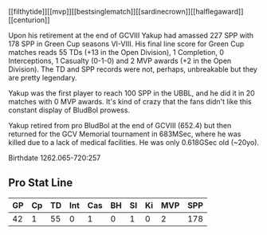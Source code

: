 [[filthytide]][[mvp]][[bestsinglematch]][[sardinecrown]][[halflegaward]][[centurion]]

Upon his retirement at the end of GCVIII Yakup had amassed 227 SPP with 178 SPP in Green Cup seasons VI-VIII. His final line score for Green Cup matches reads 55 TDs (+13 in the Open Division), 1 Completion, 0 Interceptions, 1 Casualty (0-1-0) and 2 MVP awards (+2 in the Open Division). The TD and SPP records were not, perhaps, unbreakable but they are pretty legendary.

Yakup was the first player to reach 100 SPP in the UBBL, and he did it in 20 matches with 0 MVP awards. It's kind of crazy that the fans didn't like this constant display of BludBol prowess. 

Yakup retired from pro BludBol at the end of GCVIII (652.4) but then returned for the GCV Memorial tournament in 683MSec, where he was killed due to a lack of medical facilities. He was only 0.618GSec old (~20yo).

Birthdate 1262.065-720:257

## Pro Stat Line

| GP | Cp | TD | Int | Cas | BH | SI | Ki | MVP | SPP |
| -- | -- | -- | -- | -- | -- | -- | -- | -- | -- | 
| 42 | 1 | 55 | 0 | 1 | 0 | 1 | 0 | 2 | 178 |
